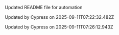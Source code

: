 Updated README file for automation

Updated by Cypress on 2025-09-11T07:22:32.482Z

Updated by Cypress on 2025-09-11T07:26:12.943Z